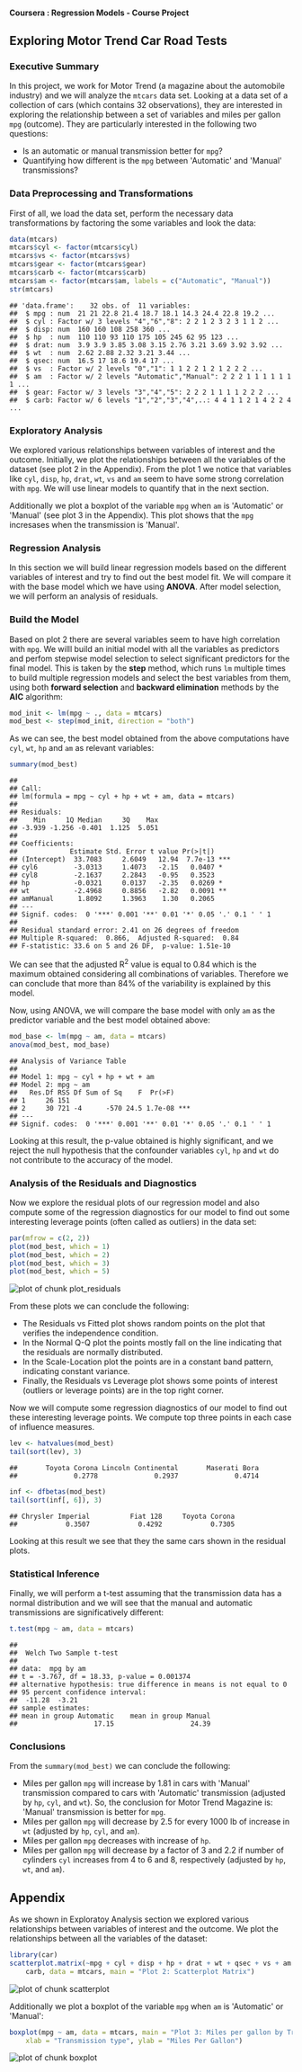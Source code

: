 #### Coursera : Regression Models - Course Project

## Exploring Motor Trend Car Road Tests 

### Executive Summary

In this project, we work for Motor Trend (a magazine about the automobile industry) and we will analyze the <code>mtcars</code> data set. Looking at a data set of a collection of cars (which contains 32 observations), they are interested in exploring the relationship between a set of variables and miles per gallon <code>mpg</code> (outcome). They are particularly interested in the following two questions:

- Is an automatic or manual transmission better for <code>mpg</code>?
- Quantifying how different is the <code>mpg</code> between 'Automatic' and 'Manual' transmissions?

### Data Preprocessing and Transformations

First of all, we load the data set, perform the necessary data transformations by factoring the some variables and look the data:


```r
data(mtcars)
mtcars$cyl <- factor(mtcars$cyl)
mtcars$vs <- factor(mtcars$vs)
mtcars$gear <- factor(mtcars$gear)
mtcars$carb <- factor(mtcars$carb)
mtcars$am <- factor(mtcars$am, labels = c("Automatic", "Manual"))
str(mtcars)
```

```
## 'data.frame':	32 obs. of  11 variables:
##  $ mpg : num  21 21 22.8 21.4 18.7 18.1 14.3 24.4 22.8 19.2 ...
##  $ cyl : Factor w/ 3 levels "4","6","8": 2 2 1 2 3 2 3 1 1 2 ...
##  $ disp: num  160 160 108 258 360 ...
##  $ hp  : num  110 110 93 110 175 105 245 62 95 123 ...
##  $ drat: num  3.9 3.9 3.85 3.08 3.15 2.76 3.21 3.69 3.92 3.92 ...
##  $ wt  : num  2.62 2.88 2.32 3.21 3.44 ...
##  $ qsec: num  16.5 17 18.6 19.4 17 ...
##  $ vs  : Factor w/ 2 levels "0","1": 1 1 2 2 1 2 1 2 2 2 ...
##  $ am  : Factor w/ 2 levels "Automatic","Manual": 2 2 2 1 1 1 1 1 1 1 ...
##  $ gear: Factor w/ 3 levels "3","4","5": 2 2 2 1 1 1 1 2 2 2 ...
##  $ carb: Factor w/ 6 levels "1","2","3","4",..: 4 4 1 1 2 1 4 2 2 4 ...
```


### Exploratory Analysis

We explored various relationships between variables of interest and the outcome. Initially, we plot the relationships between all the variables of the dataset (see plot 2 in the Appendix). From the plot 1 we notice that variables like <code>cyl</code>, <code>disp</code>, <code>hp</code>, <code>drat</code>, <code>wt</code>, <code>vs</code> and <code>am</code> seem to have some strong correlation with <code>mpg</code>. We will use linear models to quantify that in the next section. 

Additionally we plot a boxplot of the variable <code>mpg</code> when <code>am</code> is 'Automatic' or 'Manual' (see plot 3 in the Appendix). This plot shows that the <code>mpg</code> incresases when the transmission is 'Manual'.

### Regression Analysis

In this section we will build linear regression models based on the different variables of interest and try to find out the best model fit. We will compare it with the base model which we have using <b>ANOVA</b>. After model selection, we will perform an analysis of residuals.

### Build the Model

Based on plot 2 there are several variables seem to have high correlation with <code>mpg</code>. We willl build an initial model with all the variables as predictors and perfom stepwise model selection to select significant predictors for the final model. This is taken by the <b>step</b> method, which runs <code>lm</code> multiple times to build multiple regression models and select the best variables from them, using both <b>forward selection</b> and <b>backward elimination</b> methods by the <b>AIC</b> algorithm:


```r
mod_init <- lm(mpg ~ ., data = mtcars)
mod_best <- step(mod_init, direction = "both")
```


As we can see, the best model obtained from the above computations have <code>cyl</code>, <code>wt</code>, <code>hp</code> and <code>am</code> as relevant variables:


```r
summary(mod_best)
```

```
## 
## Call:
## lm(formula = mpg ~ cyl + hp + wt + am, data = mtcars)
## 
## Residuals:
##    Min     1Q Median     3Q    Max 
## -3.939 -1.256 -0.401  1.125  5.051 
## 
## Coefficients:
##             Estimate Std. Error t value Pr(>|t|)    
## (Intercept)  33.7083     2.6049   12.94  7.7e-13 ***
## cyl6         -3.0313     1.4073   -2.15   0.0407 *  
## cyl8         -2.1637     2.2843   -0.95   0.3523    
## hp           -0.0321     0.0137   -2.35   0.0269 *  
## wt           -2.4968     0.8856   -2.82   0.0091 ** 
## amManual      1.8092     1.3963    1.30   0.2065    
## ---
## Signif. codes:  0 '***' 0.001 '**' 0.01 '*' 0.05 '.' 0.1 ' ' 1
## 
## Residual standard error: 2.41 on 26 degrees of freedom
## Multiple R-squared:  0.866,	Adjusted R-squared:  0.84 
## F-statistic: 33.6 on 5 and 26 DF,  p-value: 1.51e-10
```

We can see that the adjusted R<sup>2</sup> value is equal to 0.84 which is the maximum obtained considering all combinations of variables. Therefore we can conclude that more than 84% of the variability is explained by this model.

Now, using ANOVA, we will compare the base model with only <code>am</code> as the predictor variable and the best model obtained above:


```r
mod_base <- lm(mpg ~ am, data = mtcars)
anova(mod_best, mod_base)
```

```
## Analysis of Variance Table
## 
## Model 1: mpg ~ cyl + hp + wt + am
## Model 2: mpg ~ am
##   Res.Df RSS Df Sum of Sq    F  Pr(>F)    
## 1     26 151                              
## 2     30 721 -4      -570 24.5 1.7e-08 ***
## ---
## Signif. codes:  0 '***' 0.001 '**' 0.01 '*' 0.05 '.' 0.1 ' ' 1
```

Looking at this result, the p-value obtained is highly significant, and we reject the null hypothesis that the confounder variables <code>cyl</code>, <code>hp</code> and <code>wt</code> do not contribute to the accuracy of the model.

### Analysis of the Residuals and Diagnostics

Now we explore the residual plots of our regression model and also compute some of the regression diagnostics for our model to find out some interesting leverage points (often called as outliers) in the data set:


```r
par(mfrow = c(2, 2))
plot(mod_best, which = 1)
plot(mod_best, which = 2)
plot(mod_best, which = 3)
plot(mod_best, which = 5)
```

![plot of chunk plot_residuals](figure/plot_residuals.png) 


From these plots we can conclude the following:

- The Residuals vs Fitted plot shows random points on the plot that verifies the independence condition.
- In the Normal Q-Q plot the points mostly fall on the line indicating that the residuals are normally distributed.
- In the Scale-Location plot the points are in a constant band pattern, indicating constant variance.
- Finally, the Residuals vs Leverage plot shows some points of interest (outliers or leverage points) are in the top right corner.

Now we will compute some regression diagnostics of our model to find out these interesting leverage points. We compute top three points in each case of influence measures.


```r
lev <- hatvalues(mod_best)
tail(sort(lev), 3)
```

```
##       Toyota Corona Lincoln Continental       Maserati Bora 
##              0.2778              0.2937              0.4714
```

```r
inf <- dfbetas(mod_best)
tail(sort(inf[, 6]), 3)
```

```
## Chrysler Imperial          Fiat 128     Toyota Corona 
##            0.3507            0.4292            0.7305
```

Looking at this result we see that they the same cars shown in the residual plots.

###  Statistical Inference

Finally, we will perform a t-test assuming that the transmission data has a normal distribution and we will see that the manual and automatic transmissions are significatively different:


```r
t.test(mpg ~ am, data = mtcars)
```

```
## 
## 	Welch Two Sample t-test
## 
## data:  mpg by am
## t = -3.767, df = 18.33, p-value = 0.001374
## alternative hypothesis: true difference in means is not equal to 0
## 95 percent confidence interval:
##  -11.28  -3.21
## sample estimates:
## mean in group Automatic    mean in group Manual 
##                   17.15                   24.39
```


### Conclusions

From the <code>summary(mod_best)</code> we can conclude the following:

- Miles per gallon <code>mpg</code> will increase by 1.81 in cars with 'Manual' transmission compared to cars with 'Automatic' transmission (adjusted by <code>hp</code>, <code>cyl</code>, and <code>wt</code>). So, the conclusion for Motor Trend Magazine is: 'Manual' transmission is better for <code>mpg</code>.
- Miles per gallon <code>mpg</code> will decrease by 2.5  for every 1000 lb of increase in <code>wt</code> (adjusted by <code>hp</code>, <code>cyl</code>, and <code>am</code>).
- Miles per gallon <code>mpg</code> decreases with increase of <code>hp</code>.
- Miles per gallon <code>mpg</code> will decrease by a factor of 3 and 2.2 if number of cylinders <code>cyl</code> increases from 4 to 6 and 8, respectively (adjusted by <code>hp</code>, <code>wt</code>, and <code>am</code>).

## Appendix

As we shown in Exploratoy Analysis section we explored various relationships between variables of interest and the outcome. We plot the relationships between all the variables of the dataset:


```r
library(car)
scatterplot.matrix(~mpg + cyl + disp + hp + drat + wt + qsec + vs + am + gear + 
    carb, data = mtcars, main = "Plot 2: Scatterplot Matrix")
```

![plot of chunk scatterplot](figure/scatterplot.png) 


   
Additionally we plot a boxplot of the variable <code>mpg</code> when <code>am</code> is 'Automatic' or 'Manual':


```r
boxplot(mpg ~ am, data = mtcars, main = "Plot 3: Miles per gallon by Transmission type", 
    xlab = "Transmission type", ylab = "Miles Per Gallon")
```

![plot of chunk boxplot](figure/boxplot.png) 
